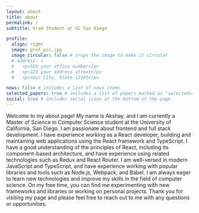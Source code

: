 ```yaml
---
layout: about
title: about
permalink: /
subtitle: Grad Student at UC San Diego

profile:
  align: right
  image: prof_pic.jpg
  image_circular: false # crops the image to make it circular
  # address: >
  #   <p>555 your office number</p>
  #   <p>123 your address street</p>
  #   <p>Your City, State 12345</p>

news: false # includes a list of news items
selected_papers: true # includes a list of papers marked as "selected={true}"
social: true # includes social icons at the bottom of the page
---
```


Welcome to my about page! My name is Akshay, and I am currently a Master of Science in Computer Science student at the University of California, San Diego. I am passionate about frontend and full stack development. I have experience working as a React developer, building and maintaining web applications using the React framework and TypeScript. I have a good understanding of the principles of React, including its component-based architecture, and have experience using related technologies such as Redux and React Router. I am well-versed in modern JavaScript and TypeScript, and have experience working with popular libraries and tools such as Node.js, Webpack, and Babel. I am always eager to learn new technologies and improve my skills in the field of computer science. On my free time, you can find me experimenting with new frameworks and libraries or working on personal projects. Thank you for visiting my page and please feel free to reach out to me with any questions or opportunities.

<!-- Write your biography here. Tell the world about yourself. Link to your favorite [subreddit](http://reddit.com). You can put a picture in, too. The code is already in, just name your picture `prof_pic.jpg` and put it in the `img/` folder.

Put your address / P.O. box / other info right below your picture. You can also disable any these elements by editing `profile` property of the YAML header of your `_pages/about.md`. Edit `_bibliography/papers.bib` and Jekyll will render your [publications page](/al-folio/publications/) automatically.

Link to your social media connections, too. This theme is set up to use [Font Awesome icons](http://fortawesome.github.io/Font-Awesome/) and [Academicons](https://jpswalsh.github.io/academicons/), like the ones below. Add your Facebook, Twitter, LinkedIn, Google Scholar, or just disable all of them. -->
